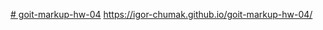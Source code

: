 [# goit-markup-hw-04](https://igor-chumak.github.io/goit-markup-hw-04/)
https://igor-chumak.github.io/goit-markup-hw-04/
